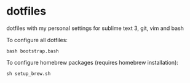 # dotfiles

dotfiles with my personal settings for sublime text 3, git, vim and bash

To configure all dotfiles:

```
bash bootstrap.bash
```

To configure homebrew packages (requires homebrew installation):

```
sh setup_brew.sh
```
